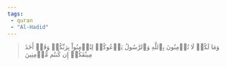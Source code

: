 ```yaml
---
tags: 
 - quran 
 - "Al-Hadid"
---
```


> وَمَا لَكُمۡ لَا تُؤۡمِنُونَ بِٱللَّهِ وَٱلرَّسُولُ يَدۡعُوكُمۡ لِتُؤۡمِنُواْ بِرَبِّكُمۡ وَقَدۡ أَخَذَ مِيثَٰقَكُمۡ إِن كُنتُم مُّؤۡمِنِينَ
